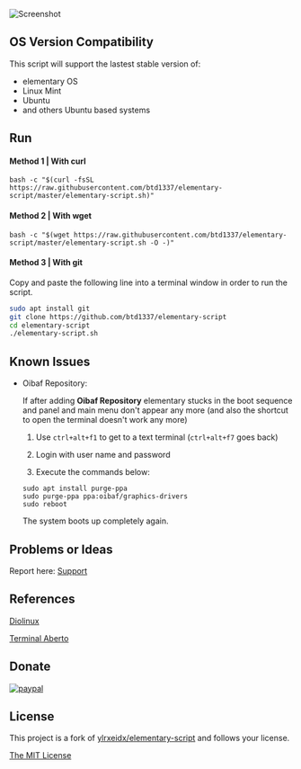 
![Screenshot](https://raw.githubusercontent.com/btd1337/elementary-script/master/screenshot.jpeg)

## OS Version Compatibility

This script will support the lastest stable version of:
- elementary OS
- Linux Mint
- Ubuntu
- and others Ubuntu based systems

## Run
#### Method 1 | With curl
```shell
bash -c "$(curl -fsSL https://raw.githubusercontent.com/btd1337/elementary-script/master/elementary-script.sh)"
```

#### Method 2 | With wget
```shell
bash -c "$(wget https://raw.githubusercontent.com/btd1337/elementary-script/master/elementary-script.sh -O -)"
```
#### Method 3 | With git
Copy and paste the following line into a terminal window in order to run the script.

```bash
sudo apt install git
git clone https://github.com/btd1337/elementary-script
cd elementary-script
./elementary-script.sh
```

## Known Issues
* Oibaf Repository:

  If after adding **Oibaf Repository** elementary stucks in the boot sequence and panel and main menu don't appear any more (and also the shortcut to open the terminal doesn't work any more)

  1. Use `ctrl+alt+f1` to get to a text terminal (`ctrl+alt+f7` goes back)

  2. Login with user name and password

  3. Execute the commands below:
  ```
  sudo apt install purge-ppa
  sudo purge-ppa ppa:oibaf/graphics-drivers
  sudo reboot
  ```

	The system boots up completely again.
  
## Problems or Ideas
Report here: [Support](https://github.com/btd1337/elementary-script/issues)

## References
[Diolinux](http://www.diolinux.com.br/2016/12/elementary-script-pos-instalacao.html)

[Terminal Aberto](http://terminalaberto.com/2017/03/01/elementary-script-um-facilitador-de-servico-para-o-elementary-os/)

## Donate
[![paypal](https://www.paypalobjects.com/en_US/i/btn/btn_donateCC_LG.gif)](https://www.paypal.com/cgi-bin/webscr?cmd=_donations&business=X85LVKF3HYPZL&lc=US&item_name=btd1337&item_number=elementary%2dscript&currency_code=USD&bn=PP%2dDonationsBF%3abtn_donateCC_LG%2egif%3aNonHosted)

## License
This project is a fork of [ylrxeidx/elementary-script](https://github.com/ylrxeidx/elementary-script) and follows your license.

[The MIT License](http://ylrxeidx.mit-license.org/ "The MIT License")
